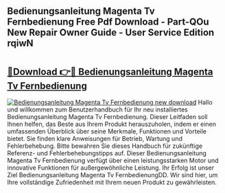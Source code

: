 ## Bedienungsanleitung Magenta Tv Fernbedienung Free Pdf Download - Part-QOu New Repair Owner Guide - User Service Edition rqiwN

# <h2><a href="http://df0oru.blite.top/?on=Bedienungsanleitung+Magenta+Tv+Fernbedienung">🔗Download 👉🔴 Bedienungsanleitung Magenta Tv Fernbedienung</a></h2>

[![Bedienungsanleitung Magenta Tv Fernbedienung new download](https://i.imgur.com/lujVjoI.png)](http://df0oru.blite.top/?on=Bedienungsanleitung+Magenta+Tv+Fernbedienung)
Hallo und willkommen zum Benutzerhandbuch für Ihr neu installiertes Bedienungsanleitung Magenta Tv Fernbedienung. Dieser Leitfaden soll Ihnen helfen, das Beste aus Ihrem Produkt herauszuholen, indem er einen umfassenden Überblick über seine Merkmale, Funktionen und Vorteile bietet. Sie finden klare Anweisungen für Betrieb, Wartung und Fehlerbehebung. Bitte bewahren Sie dieses Handbuch für zukünftige Referenz- und Fehlerbehebungstipps auf. Dieser Bedienungsanleitung Magenta Tv Fernbedienung verfügt über einen leistungsstarken Motor und innovative Funktionen für außergewöhnliche Leistung. Ihr Erfolg ist unser Ziel Bedienungsanleitung Magenta Tv FernbedienungDD. Wir sind hier, um Ihre vollständige Zufriedenheit mit Ihrem neuen Produkt zu gewährleisten.
